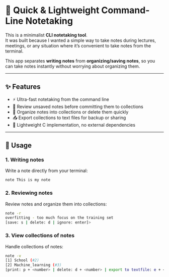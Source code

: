 # 📓 Quick & Lightweight Command-Line Notetaking

This is a minimalist **CLI notetaking tool**.  
It was built because I wanted a simple way to take notes during lectures, meetings, or any situation where it’s convenient to take notes from the terminal.  

This app separates **writing notes** from **organizing/saving notes**, so you can take notes instantly without worrying about organizing them.  

---

## ✨ Features
- ⚡ Ultra-fast notetaking from the command line  
- 📝 Review unsaved notes before committing them to collections  
- 📂 Organize notes into collections or delete them quickly  
- 📤 Export collections to text files for backup or sharing  
- 🧹 Lightweight C implementation, no external dependencies  

---

## 🚀 Usage

### 1. Writing notes
Write a note directly from your terminal:
```bash
note This is my note
```
### 2. Reviewing notes
Review notes and organize them into collections:
```bash
note -r
overfitting - too much focus on the training set
[save: s | delete: d | ignore: enter]>
```
### 3. View collections of notes
Handle collections of notes:
```bash
note -v
[1] School (#2)
[2] Machine_learning (#3)
[print: p + <number> | delete: d + <number> | export to textfile: e + <number> | create: c + <collection name> | quit: q]>
```